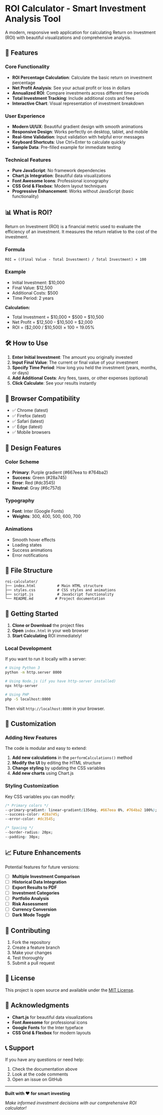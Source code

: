 # ROI Calculator - Smart Investment Analysis Tool

A modern, responsive web application for calculating Return on Investment (ROI) with beautiful visualizations and comprehensive analysis.

## 🚀 Features

### Core Functionality
- **ROI Percentage Calculation**: Calculate the basic return on investment percentage
- **Net Profit Analysis**: See your actual profit or loss in dollars
- **Annualized ROI**: Compare investments across different time periods
- **Total Investment Tracking**: Include additional costs and fees
- **Interactive Chart**: Visual representation of investment breakdown

### User Experience
- **Modern UI/UX**: Beautiful gradient design with smooth animations
- **Responsive Design**: Works perfectly on desktop, tablet, and mobile
- **Real-time Validation**: Input validation with helpful error messages
- **Keyboard Shortcuts**: Use Ctrl+Enter to calculate quickly
- **Sample Data**: Pre-filled example for immediate testing

### Technical Features
- **Pure JavaScript**: No framework dependencies
- **Chart.js Integration**: Beautiful data visualizations
- **Font Awesome Icons**: Professional iconography
- **CSS Grid & Flexbox**: Modern layout techniques
- **Progressive Enhancement**: Works without JavaScript (basic functionality)

## 📊 What is ROI?

Return on Investment (ROI) is a financial metric used to evaluate the efficiency of an investment. It measures the return relative to the cost of the investment.

### Formula
```
ROI = ((Final Value - Total Investment) / Total Investment) × 100
```

### Example
- Initial Investment: $10,000
- Final Value: $12,500
- Additional Costs: $500
- Time Period: 2 years

**Calculation:**
- Total Investment = $10,000 + $500 = $10,500
- Net Profit = $12,500 - $10,500 = $2,000
- ROI = ($2,000 / $10,500) × 100 = 19.05%

## 🛠️ How to Use

1. **Enter Initial Investment**: The amount you originally invested
2. **Input Final Value**: The current or final value of your investment
3. **Specify Time Period**: How long you held the investment (years, months, or days)
4. **Add Additional Costs**: Any fees, taxes, or other expenses (optional)
5. **Click Calculate**: See your results instantly

## 📱 Browser Compatibility

- ✅ Chrome (latest)
- ✅ Firefox (latest)
- ✅ Safari (latest)
- ✅ Edge (latest)
- ✅ Mobile browsers

## 🎨 Design Features

### Color Scheme
- **Primary**: Purple gradient (#667eea to #764ba2)
- **Success**: Green (#28a745)
- **Error**: Red (#dc3545)
- **Neutral**: Gray (#6c757d)

### Typography
- **Font**: Inter (Google Fonts)
- **Weights**: 300, 400, 500, 600, 700

### Animations
- Smooth hover effects
- Loading states
- Success animations
- Error notifications

## 📁 File Structure

```
roi-calculator/
├── index.html          # Main HTML structure
├── styles.css          # CSS styles and animations
├── script.js           # JavaScript functionality
└── README.md          # Project documentation
```

## 🚀 Getting Started

1. **Clone or Download** the project files
2. **Open** `index.html` in your web browser
3. **Start Calculating** ROI immediately!

### Local Development

If you want to run it locally with a server:

```bash
# Using Python 3
python -m http.server 8000

# Using Node.js (if you have http-server installed)
npx http-server

# Using PHP
php -S localhost:8000
```

Then visit `http://localhost:8000` in your browser.

## 🔧 Customization

### Adding New Features

The code is modular and easy to extend:

1. **Add new calculations** in the `performCalculations()` method
2. **Modify the UI** by editing the HTML structure
3. **Change styling** by updating the CSS variables
4. **Add new charts** using Chart.js

### Styling Customization

Key CSS variables you can modify:

```css
/* Primary colors */
--primary-gradient: linear-gradient(135deg, #667eea 0%, #764ba2 100%);
--success-color: #28a745;
--error-color: #dc3545;

/* Spacing */
--border-radius: 20px;
--padding: 30px;
```

## 📈 Future Enhancements

Potential features for future versions:

- [ ] **Multiple Investment Comparison**
- [ ] **Historical Data Integration**
- [ ] **Export Results to PDF**
- [ ] **Investment Categories**
- [ ] **Portfolio Analysis**
- [ ] **Risk Assessment**
- [ ] **Currency Conversion**
- [ ] **Dark Mode Toggle**

## 🤝 Contributing

1. Fork the repository
2. Create a feature branch
3. Make your changes
4. Test thoroughly
5. Submit a pull request

## 📄 License

This project is open source and available under the [MIT License](LICENSE).

## 🙏 Acknowledgments

- **Chart.js** for beautiful data visualizations
- **Font Awesome** for professional icons
- **Google Fonts** for the Inter typeface
- **CSS Grid & Flexbox** for modern layouts

## 📞 Support

If you have any questions or need help:

1. Check the documentation above
2. Look at the code comments
3. Open an issue on GitHub

---

**Built with ❤️ for smart investing**

*Make informed investment decisions with our comprehensive ROI calculator!*